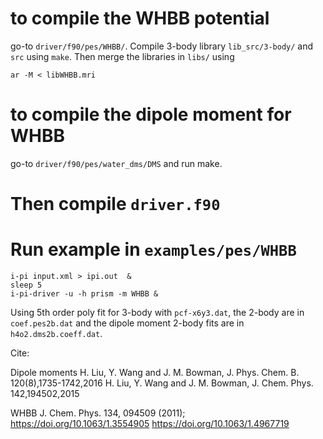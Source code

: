 # to compile the WHBB potential

go-to `driver/f90/pes/WHBB/`.
Compile 3-body library `lib_src/3-body/` and `src` using `make`. Then merge the libraries in `libs/` using
```
ar -M < libWHBB.mri
```
# to compile the dipole moment for WHBB

go-to `driver/f90/pes/water_dms/DMS` and run make.


# Then compile `driver.f90`

# Run example in `examples/pes/WHBB`

```
i-pi input.xml > ipi.out  &
sleep 5
i-pi-driver -u -h prism -m WHBB &
```

Using 5th order poly fit for 3-body with `pcf-x6y3.dat`, the 2-body are in `coef.pes2b.dat` and the dipole moment 2-body fits are in `h4o2.dms2b.coeff.dat`.

Cite:

Dipole moments
H. Liu, Y. Wang and J. M. Bowman, J. Phys. Chem. B. 120(8),1735-1742,2016
H. Liu, Y. Wang and J. M. Bowman, J. Chem. Phys. 142,194502,2015

WHBB
J. Chem. Phys. 134, 094509 (2011); https://doi.org/10.1063/1.3554905
https://doi.org/10.1063/1.4967719